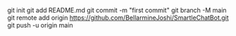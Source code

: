 git init
git add README.md
git commit -m "first commit"
git branch -M main
git remote add origin https://github.com/BellarmineJoshi/SmartleChatBot.git
git push -u origin main